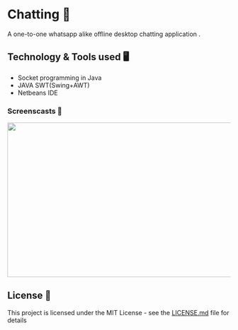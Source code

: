 
# Chatting :tada:

A one-to-one whatsapp alike offline desktop chatting application .

## Technology & Tools used :desktop_computer:

* Socket programming in Java 
* JAVA SWT(Swing+AWT)
* Netbeans IDE



### Screenscasts :iphone:
<img src="http://g.recordit.co/9eoTLNBPkk.gif" width="650" height="350" />


## License :rocket:

This project is licensed under the MIT License - see the [LICENSE.md](LICENSE.md) file for details





